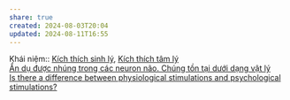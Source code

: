 ```yaml
---  
share: true  
created: 2024-08-03T20:04  
updated: 2024-08-11T16:55  
---  
```

Khái niệm:: [Kích thích sinh lý](../%CE%9E%20Kh%C3%A1i%20ni%E1%BB%87m/S%E1%BB%B1%20s%E1%BB%91ng,%20nh%E1%BA%ADn%20th%E1%BB%A9c/K%C3%ADch%20th%C3%ADch%20sinh%20l%C3%BD.md), [Kích thích tâm lý](../%CE%9E%20Kh%C3%A1i%20ni%E1%BB%87m/S%E1%BB%B1%20s%E1%BB%91ng,%20nh%E1%BA%ADn%20th%E1%BB%A9c/K%C3%ADch%20th%C3%ADch%20t%C3%A2m%20l%C3%BD.md)  
[Ẩn dụ được nhúng trong các neuron não. Chúng tồn tại dưới dạng vật lý](../%E1%BA%A8n%20d%E1%BB%A5/%E1%BA%A8n%20d%E1%BB%A5%20%C4%91%C6%B0%E1%BB%A3c%20nh%C3%BAng%20trong%20c%C3%A1c%20neuron%20n%C3%A3o.%20Ch%C3%BAng%20t%E1%BB%93n%20t%E1%BA%A1i%20d%C6%B0%E1%BB%9Bi%20d%E1%BA%A1ng%20v%E1%BA%ADt%20l%C3%BD.md)  
[Is there a difference between physiological stimulations and psychological stimulations?](https://psychology.stackexchange.com/q/19992/12937)